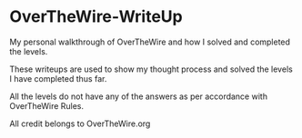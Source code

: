 # OverTheWire-WriteUp
My personal walkthrough of OverTheWire and how I solved and completed the levels.

These writeups are used to show my thought process and solved the levels I have completed thus far.

All the levels do not have any of the answers as per accordance with OverTheWire Rules.

All credit belongs to OverTheWire.org
